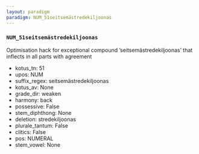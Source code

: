 ```yaml
---
layout: paradigm
paradigm: NUM_51seitsemästredekiljoonas
---
```

### ` NUM_51seitsemästredekiljoonas `

Optimisation hack for exceptional compound ’seitsemästredekiljoonas’ that inflects in all parts with agreement
* kotus_tn: 51
* upos: NUM
* suffix_regex: seitsemästredekiljoonas
* kotus_av: None
* grade_dir: weaken
* harmony: back
* possessive: False
* stem_diphthong: None
* deletion: stredekiljoonas
* plurale_tantum: False
* clitics: False
* pos: NUMERAL
* stem_vowel: None
